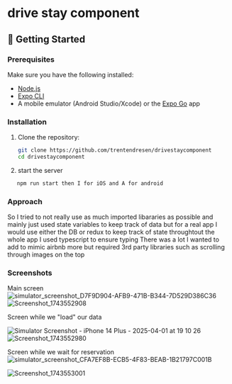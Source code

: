 # drive stay component




## 🚀 Getting Started

### Prerequisites

Make sure you have the following installed:

- [Node.js](https://nodejs.org/)
- [Expo CLI](https://docs.expo.dev/get-started/installation/)
- A mobile emulator (Android Studio/Xcode) or the [Expo Go](https://expo.dev/client) app

### Installation

1. Clone the repository:

   ```sh
   git clone https://github.com/trentendresen/drivestaycomponent
   cd drivestaycomponent
2. start the server 
```sh
   npm run start then I for iOS and A for android
```
### Approach 
So I tried to not really use as much imported libararies as possible and mainly just used state variables to keep track of data but for a real app
 I would use either the DB or redux to keep track of state throughtout the whole app I used typescript to ensure typing 
There was a lot I wanted to add to mimic airbnb more but required 3rd party libraries such as scrolling through images on the top 

### Screenshots
Main screen
![simulator_screenshot_D7F9D904-AFB9-471B-B344-7D529D386C36](https://github.com/user-attachments/assets/f721b96f-741c-4c8f-9a74-2a29d45f4a51)
![Screenshot_1743552908](https://github.com/user-attachments/assets/07409898-84a3-4387-bff4-57c2589a68e2)

Screen while we "load" our data

![Simulator Screenshot - iPhone 14 Plus - 2025-04-01 at 19 10 26](https://github.com/user-attachments/assets/fe1560f3-9b24-40d3-aa55-13eae5b257a2)
![Screenshot_1743552980](https://github.com/user-attachments/assets/a10453aa-edc8-4c42-945f-7a946c57f1b1)

Screen while we wait for reservation
![simulator_screenshot_CFA7EF8B-ECB5-4F83-BEAB-1B21797C001B](https://github.com/user-attachments/assets/9fe24ad2-23d1-42bb-bf37-1c5ec90c8a7e)

![Screenshot_1743553001](https://github.com/user-attachments/assets/566234d1-5e3a-48cd-bea7-25bc7bba6a09)

